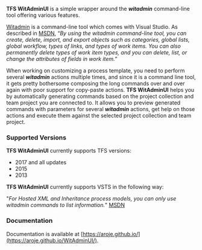 **TFS WitAdminUI** is a simple wrapper around the	**_witadmin_** command-line tool offering various features.

[Witadmin](https://msdn.microsoft.com/en-us/library/dd236914.aspx) is a command-line tool which comes with Visual Studio. As described in [MSDN](https://msdn.microsoft.com/en-us/library/dd236914.aspx), “_By using the witadmin command-line tool, you can create, delete, import, and export objects such as categories, global lists, global workflow, types of links, and types of work items. You can also permanently delete types of work item types, and you can delete, list, or change the attributes of fields in work item._”

When working on customizing a process template, you need to perform several **_witadmin_** actions multiple times, and since it is a command line tool, it gets pretty bothersome composing the long commands over and over again with poor support for copy-paste actions. **TFS WitAdminUI** helps you by automatically generating commands based on the project collection and team project you are connected to. It allows you to preview generated commands with parameters for several **_witadmin_** actions, get help on those actions and execute them against the selected project collection and team project.

### Supported Versions

**TFS WitAdminUI** currently supports TFS versions:
- 2017 and all updates
- 2015
- 2013

**TFS WitAdminUI** currently supports VSTS in the following way:

"_For Hosted XML and Inheritance process models, you can only use witadmin commands to list information._" [MSDN](https://msdn.microsoft.com/en-us/library/dd236914.aspx)

### Documentation

Documentation is available at [https://aroje.github.io/](https://aroje.github.io/WitAdminUI/).
